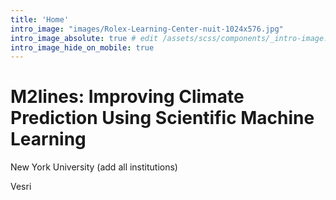 ```yaml
---
title: 'Home'
intro_image: "images/Rolex-Learning-Center-nuit-1024x576.jpg"
intro_image_absolute: true # edit /assets/scss/components/_intro-image.scss for full control
intro_image_hide_on_mobile: true
---
```


# M2lines: Improving Climate Prediction Using Scientific Machine Learning

New York University
(add all institutions)

Vesri

